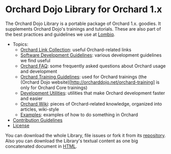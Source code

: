 # Orchard Dojo Library for Orchard 1.x

The Orchard Dojo Library is a portable package of Orchard 1.x. goodies. It supplements Orchard Dojo's trainings and tutorials. These are also part of the best practices and guidelines we use at [Lombiq](https://lombiq.com/).

- Topics:
  - [Orchard Link Collection](LinkCollection.md): useful Orchard-related links
  - [Software Development Guidelines](DevelopmentGuidelines/Index.md): various development guidelines we find useful
  - [Orchard FAQ](Faq/Index.md): some frequently asked questions about Orchard usage and development
  - [Orchard Training Guidelines](Training/Guidelines/Index.md): used for Orchard trainings (the (Orchard Dojo website)[http://orcharddojo.net/orchard-training] is only for Orchard Core trainings)
  - [Development Utilities](Utilities/Index.md): utilities that make Orchard development faster and easier
  - [Orchard Wiki](Wiki/Index.md): pieces of Orchard-related knowledge, organized into articles, wiki-style
  - [Examples](Examples/Index.md): examples of how to do something in Orchard
- [Contribution Guidelines](ContributionGuideLines.md)
- [License](License.md)

You can download the whole Library, file issues or fork it from its [repository](https://github.com/Lombiq/Orchard-Dojo-Library). Also you can download the Library's textual content as one big concatenated document in [HTML](https://orcharddojo.net/Lombiq.DownloadAs/Download/DownloadAs/172?Extension=html).
